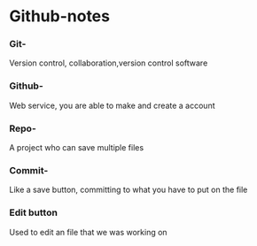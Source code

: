 # Github-notes
### Git-
Version control, collaboration,version control software
### Github-
Web service, you are able to make and create a account
### Repo-
A project who can save multiple files
### Commit-
Like a save button, committing to what you have to put on the file
### Edit button
Used to edit an file that we was working on
